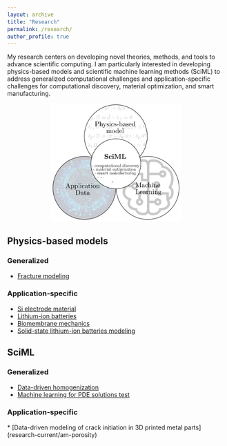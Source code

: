 ```yaml
---
layout: archive
title: "Research"
permalink: /research/
author_profile: true
---
```


My research centers on developing novel theories, methods, and tools to advance scientific computing. I am particularly interested in developing physics-based models and scientific machine learning methods (SciML) to address generalized computational challenges and application-specific challenges for computational discovery, material optimization, and smart manufacturing. 

<p style="text-align:center">
<img src="/images/research/overview.png" alt="" width="300px" > 

<h2>Physics-based models </h2>

<h3>Generalized </h3>

* [Fracture modeling](research-past/fracture-modeling)

<h3>Application-specific </h3>

* [Si electrode material](research-past/high-energy-density-electrode-material)
* [Lithium-ion batteries](research-past/mechanics-in-lithium-ion-batteriesl)
* [Biomembrane mechanics](research-past/biological-membrane-mechanics)
* [Solid-state lithium-ion batteries modeling](research-current/ssb)


<h2>SciML</h2>

<h3>Generalized </h3>

* [Data-driven homogenization](research-past/data-driven-homogenization)
* [Machine learning for PDE solutions test](research/nn-based-pde-solver)

<h3>Application-specific </h3>
* [Data-driven modeling of crack initiation in 3D printed metal parts](research-current/am-porosity)

